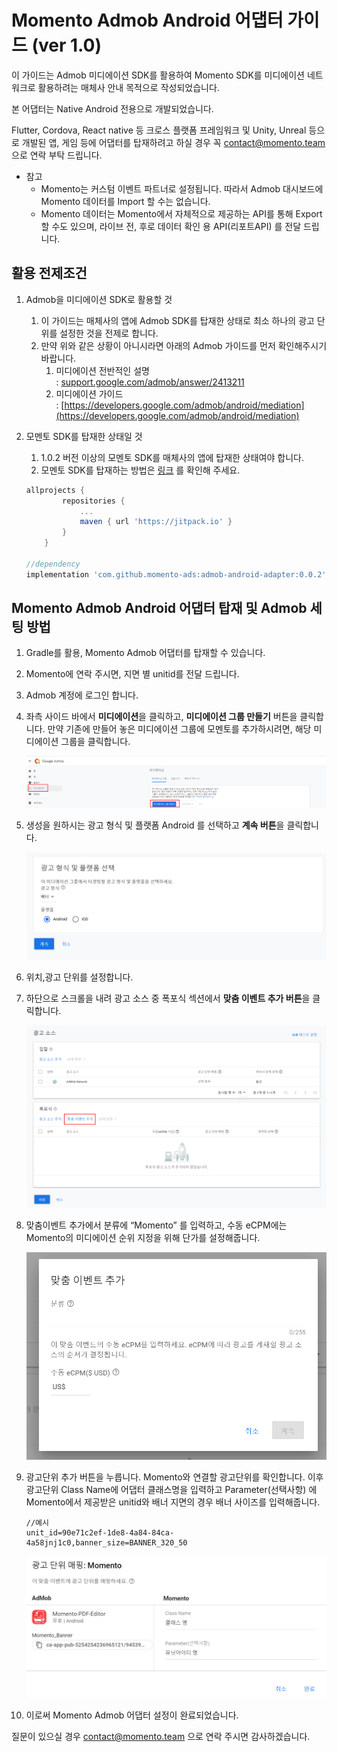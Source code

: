 # Momento Admob Android 어댑터 가이드 (ver 1.0)

이 가이드는 Admob 미디에이션 SDK를 활용하여 Momento SDK를 미디에이션 네트워크로 활용하려는 매체사 안내 목적으로 작성되었습니다.

본 어댑터는 Native Android 전용으로 개발되었습니다.

Flutter, Cordova, React native 등 크로스 플랫폼 프레임워크 및 Unity, Unreal 등으로 개발된 앱, 게임 등에 어댑터를 탑재하려고 하실 경우 꼭 contact@momento.team 으로 연락 부탁 드립니다.

- 참고
    - Momento는 커스텀 이벤트 파트너로 설정됩니다. 따라서 Admob 대시보드에 Momento 데이터를 Import 할 수는 없습니다.
    - Momento 데이터는 Momento에서 자체적으로 제공하는 API를 통해 Export 할 수도 있으며, 라이브 전, 후로 데이터 확인 용 API(리포트API) 를 전달 드립니다.

## 활용 전제조건


1. Admob을 미디에이션 SDK로 활용할 것
    1. 이 가이드는 매체사의 앱에 Admob SDK를 탑재한 상태로 최소 하나의 광고 단위를 설정한 것을 전제로 합니다.
    2. 만약 위와 같은 상황이 아니시라면 아래의 Admob 가이드를 먼저 확인해주시기 바랍니다.
        1. 미디에이션 전반적인 설명 : [support.google.com/admob/answer/2413211](https://support.google.com/admob/answer/2413211)
        2. 미디에이션 가이드 : [https://developers.google.com/admob/android/mediation](https://developers.google.com/admob/android/mediation)
        
       
2. 모멘토 SDK를 탑재한 상태일 것
    1. 1.0.2 버전 이상의 모멘토 SDK를 매체사의 앱에 탑재한 상태여야 합니다.
    2. 모멘토 SDK를 탑재하는 방법은 [링크](README.md) 를 확인해 주세요.
    
    ```groovy
    allprojects {
            repositories {
                ...
                maven { url 'https://jitpack.io' }
            }
        }

    //dependency
    implementation 'com.github.momento-ads:admob-android-adapter:0.0.2'
    ```
    

## Momento Admob Android 어댑터 탑재 및 Admob 세팅 방법


1. Gradle를 활용, Momento Admob 어댑터를 탑재할 수 있습니다.
2. Momento에 연락 주시면, 지면 별 unitid를 전달 드립니다.
3. Admob 계정에 로그인 합니다.
4. 좌측 사이드 바에서 **미디에이션**을 클릭하고, **미디에이션 그룹 만들기** 버튼을 클릭합니다. 만약 기존에 만들어 놓은 미디에이션 그룹에 모멘토를 추가하시려면, 해당 미디에이션 그룹을 클릭합니다.

    ![1.png](img/1.png)

5. 생성을 원하시는 광고 형식 및 플랫폼 Android 를 선택하고 **계속 버튼**을 클릭합니다.

    ![2.png](img/2.png)

6. 위치,광고 단위를 설정합니다. 

7. 하단으로 스크롤을 내려 광고 소스 중 폭포식 섹션에서 **맞춤 이벤트 추가 버튼**을 클릭합니다.

    ![4.png](img/4.png)

8. 맞춤이벤트 추가에서 분류에 “Momento” 를 입력하고, 수동 eCPM에는 Momento의 미디에이션 순위 지정을 위해 단가를 설정해줍니다.

    ![5.png](img/5.png)

9. 광고단위 추가 버튼을 누릅니다. Momento와 연결할 광고단위를 확인합니다. 이후 광고단위 Class Name에 어댑터 클래스명을 입력하고 Parameter(선택사항) 에 Momento에서 제공받은 unitid와 배너 지면의 경우 배너 사이즈를 입력해줍니다.

    ```
    //예시
    unit_id=90e71c2ef-1de8-4a84-84ca-4a58jnj1c0,banner_size=BANNER_320_50
    ```

    ![6.png](img/6.png)

10. 이로써 Momento Admob 어댑터 설정이 완료되었습니다.

질문이 있으실 경우 contact@momento.team 으로 연락 주시면 감사하겠습니다.
